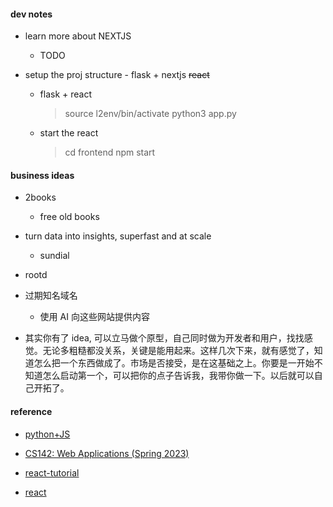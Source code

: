 #### dev notes

-   learn more about NEXTJS

    -   TODO

-   setup the proj structure - flask + nextjs ~~react~~
    -   flask + react
        > source l2env/bin/activate
        > python3 app.py
    -   start the react
        > cd frontend
        > npm start

#### business ideas

-   2books

    -   free old books

-   turn data into insights, superfast and at scale

    -   sundial

-   rootd

-   过期知名域名

    -   使用 AI 向这些网站提供内容

-   其实你有了 idea, 可以立马做个原型，自己同时做为开发者和用户，找找感觉。无论多粗糙都没关系，关键是能用起来。这样几次下来，就有感觉了，知道怎么把一个东西做成了。市场是否接受，是在这基础之上。你要是一开始不知道怎么启动第一个，可以把你的点子告诉我，我带你做一下。以后就可以自己开拓了。

#### reference

-   [python+JS](https://vercel.com/guides/how-to-use-python-and-javascript-in-the-same-application)

-   [CS142: Web Applications (Spring 2023)](https://web.stanford.edu/class/cs142/lectures.html)
-   [react-tutorial](https://www.runoob.com/react/react-tutorial.html)
-   [react](https://react.dev/learn)
